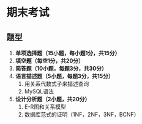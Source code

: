 # 期末考试

## 题型

1. **单项选择题（15小题，每小题1分，共15分）**
2. **填空题（每空1分，共20分）**
3. **简答题（10小题，每题3分，共30分）**
4. **语言描述题（5小题，每题3分，共15分）**
   1. 用关系代数式子来描述查询
   2. MySQL语法
5. **设计分析题（2小题，共20分）**
   1. E-R图和关系模型
   2. 数据库范式的证明（1NF，2NF，3NF，BCNF）

